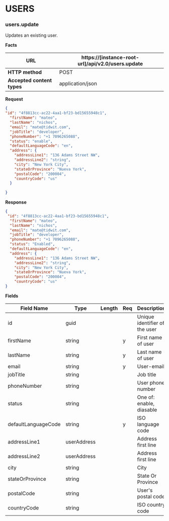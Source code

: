 ﻿**USERS**
=================

### users.update

Updates an existing user.

**Facts**

| **URL**                    | https://[instance-root-url]/api/v2.0/users.update |
|----------------------------|------------------|
| **HTTP method**            | POST             |
| **Accepted content types** | application/json |

**Request**

```json
{
"id": "4f8813cc-ac22-4aa1-bf23-bd15655948c1",
  "firstName": "mateo",
  "lastName": "nichos",
  "email": "mate@tidwit.com",
  "jobTitle": "developer",
  "phoneNumber": "+1 7096265088",
  "status": "enable",
  "defaultLanguageCode": "en",
  "address": {
    "addressLine1": "136 Adams Street NW",
    "addressLine2": "string",
    "city": "New York City",
    "stateOrProvince": "Nueva York",
    "postalCode": "200004",
    "countryCode": "us"
  }
  
}
```

**Response**

```json
{
 "id": "4f8813cc-ac22-4aa1-bf23-bd15655948c1",
  "firstName": "mateo",
  "lastName": "nichos",
  "email": "mate@tidwit.com",
  "jobTitle": "developer",
  "phoneNumber": "+1 7096265088",
  "status": "Enabled",
  "defaultLanguageCode": "en",
  "address": {
    "addressLine1": "136 Adams Street NW",
    "addressLine2": "string",
    "city": "New York City",
    "stateOrProvince": "Nueva York",
    "postalCode": "200004",
    "countryCode": "us"
}
```

**Fields**

| **Field Name** | **Type** | **Length** | **Req** | **Description**                       |
|----------------|----------|------------|---------|---------------------------------------|
|id              |guid      |            |         |Unique identifier of the user          |
|firstName       |string    |            |   y     |First name of user                     |
|lastName        |string    |            |   y     |Last name of user                      |
|email           |string    |            |   y     |User-email                             |
|jobTitle        |string    |            |         |Job title                              |
|phoneNumber     |string    |            |         |User phone number                      |
|status          |string    |            |         |One of: enable, diasable               |
|defaultLanguageCode|string |            |   y     |ISO language code                      |
|addressLine1    |userAddress|           |         |Address first line                     |
|addressLine2    |userAddress|           |         |Address first line                     |
|city            |string    |            |         |City                                   |
|stateOrProvince |string    |            |         |State Or Province                      |
|postalCode      |string    |            |         |User's postal code                     |
|countryCode     |string    |            |         |ISO country code                       |
